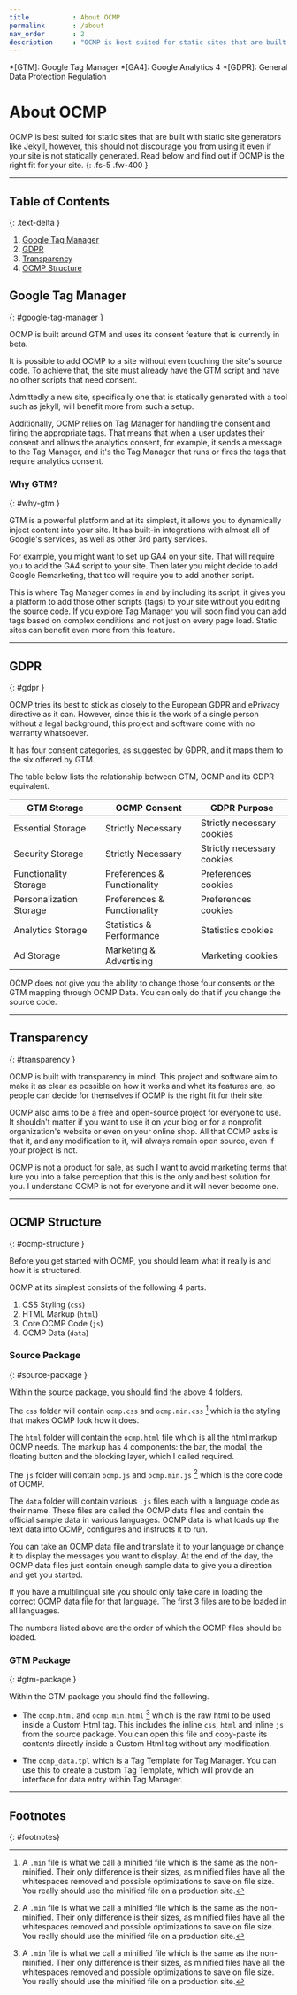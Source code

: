 ```yaml
---
title			: About OCMP
permalink		: /about
nav_order		: 2
description 	: "OCMP is best suited for static sites that are built with static site generators like Jekyll, however, this should not discourage you from using it even if your site is not statically generated. Read below and find out if OCMP is the right fit for your site."
---
```


*[GTM]: Google Tag Manager
*[GA4]: Google Analytics 4
*[GDPR]: General Data Protection Regulation

# About OCMP

OCMP is best suited for static sites that are built with static site generators like Jekyll, however, this should not discourage you from using it even if your site is not statically generated. Read below and find out if OCMP is the right fit for your site.
{: .fs-5 .fw-400 }

----

## Table of Contents
{: .text-delta }

1. [Google Tag Manager](#google-tag-manager)
2. [GDPR](#gdpr)
3. [Transparency](#transparency)
4. [OCMP Structure](#ocmp-structure)

## Google Tag Manager
{: #google-tag-manager }

OCMP is built around GTM and uses its consent feature that is currently in beta.

It is possible to add OCMP to a site without even touching the site's source code. To achieve that, the site must already have the GTM script and have no other scripts that need consent.

Admittedly a new site, specifically one that is statically generated with a tool such as jekyll, will benefit more from such a setup.

Additionally, OCMP relies on Tag Manager for handling the consent and firing the appropriate tags. That means that when a user updates their consent and allows the analytics consent, for example, it sends a message to the Tag Manager, and it's the Tag Manager that runs or fires the tags that require analytics consent.

### Why GTM?
{: #why-gtm }

GTM is a powerful platform and at its simplest, it allows you to dynamically inject content into your site. It has built-in integrations with almost all of Google's services, as well as other 3rd party services.

For example, you might want to set up GA4 on your site. That will require you to add the GA4 script to your site. Then later you might decide to add Google Remarketing, that too will require you to add another script.

This is where Tag Manager comes in and by including its script, it gives you a platform to add those other scripts (tags) to your site without you editing the source code.
If you explore Tag Manager you will soon find you can add tags based on complex conditions and not just on every page load. Static sites can benefit even more from this feature.

----

## GDPR
{: #gdpr }

OCMP tries its best to stick as closely to the European GDPR and ePrivacy directive as it can. However, since this is the work of a single person without a legal background, this project and software come with no warranty whatsoever.

It has four consent categories, as suggested by GDPR, and it maps them to the six offered by GTM.

The table below lists the relationship between GTM, OCMP and its GDPR equivalent.

| GTM Storage | OCMP Consent | GDPR Purpose |
| -- | -- | -- |
| Essential Storage | Strictly Necessary | Strictly necessary cookies |
| Security Storage | Strictly Necessary | Strictly necessary cookies |
| Functionality Storage | Preferences & Functionality | Preferences cookies |
| Personalization Storage | Preferences & Functionality | Preferences cookies |
| Analytics Storage | Statistics & Performance | Statistics cookies |
| Ad Storage | Marketing & Advertising | Marketing cookies |

OCMP does not give you the ability to change those four consents or the GTM mapping through OCMP Data. You can only do that if you change the source code.

----

## Transparency
{: #transparency }

OCMP is built with transparency in mind. This project and software aim to make it as clear as possible on how it works and what its features are, so people can decide for themselves if OCMP is the right fit for their site.

OCMP also aims to be a free and open-source project for everyone to use. It shouldn't matter if you want to use it on your blog or for a nonprofit organization's website or even on your online shop. All that OCMP asks is that it, and any modification to it, will always remain open source, even if your project is not.

OCMP is not a product for sale, as such I want to avoid marketing terms that lure you into a false perception that this is the only and best solution for you.
I understand OCMP is not for everyone and it will never become one.

----

## OCMP Structure
{: #ocmp-structure }

Before you get started with OCMP, you should learn what it really is and how it is structured.

OCMP at its simplest consists of the following 4 parts.

1. CSS Styling (`css`)
2. HTML Markup (`html`)
3. Core OCMP Code (`js`)
4. OCMP Data (`data`)

### Source Package
{: #source-package }

Within the source package, you should find the above 4 folders.

The `css` folder will contain `ocmp.css` and `ocmp.min.css` [^1] which is the styling that makes OCMP look how it does.

The `html` folder will contain the `ocmp.html` file which is all the html markup OCMP needs. The markup has 4 components: the bar, the modal, the floating button and the blocking layer, which I called required.

The `js` folder will contain `ocmp.js` and `ocmp.min.js` [^1] which is the core code of OCMP.

The `data` folder will contain various `.js` files each with a language code as their name.
These files are called the OCMP data files and contain the official sample data in various languages. OCMP data is what loads up the text data into OCMP, configures and instructs it to run.

You can take an OCMP data file and translate it to your language or change it to display the messages you want to display. At the end of the day, the OCMP data files just contain enough sample data to give you a direction and get you started.

If you have a multilingual site you should only take care in loading the correct OCMP data file for that language. The first 3 files are to be loaded in all languages.

The numbers listed above are the order of which the OCMP files should be loaded.

### GTM Package
{: #gtm-package }

Within the GTM package you should find the following.

- The `ocmp.html` and `ocmp.min.html` [^1] which is the raw html to be used inside a Custom Html tag. This includes the inline `css`, `html` and inline `js` from the source package. You can open this file and copy-paste its contents directly inside a Custom Html tag without any modification.

- The `ocmp_data.tpl` which is a Tag Template for Tag Manager. You can use this to create a custom Tag Template, which will provide an interface for data entry within Tag Manager.

----

## Footnotes
{: #footnotes}

[^1]: A `.min` file is what we call a minified file which is the same as the non-minified. Their only difference is their sizes, as minified files have all the whitespaces removed and possible optimizations to save on file size. You really should use the minified file on a production site.
